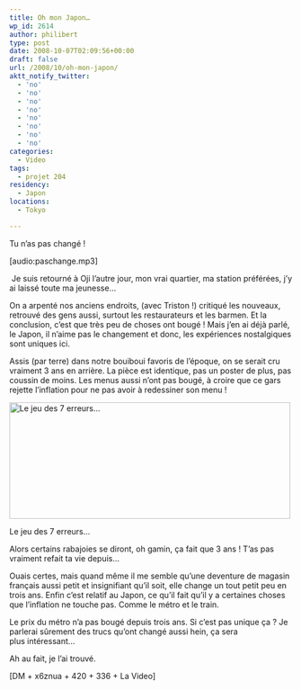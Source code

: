 ```yaml
---
title: Oh mon Japon…
wp_id: 2614
author: philibert
type: post
date: 2008-10-07T02:09:56+00:00
draft: false
url: /2008/10/oh-mon-japon/
aktt_notify_twitter:
  - 'no'
  - 'no'
  - 'no'
  - 'no'
  - 'no'
  - 'no'
  - 'no'
  - 'no'
categories:
  - Video
tags:
  - projet 204
residency:
  - Japon
locations:
  - Tokyo

---
```

Tu n&rsquo;as pas changé !
  
[audio:paschange.mp3]
  
 Je suis retourné à Oji l&rsquo;autre jour, mon vrai quartier, ma station préférées, j&rsquo;y ai laissé toute ma jeunesse&#8230;
  
On a arpenté nos anciens endroits, (avec Triston !) critiqué les nouveaux, retrouvé des gens aussi, surtout les restaurateurs et les barmen. Et la conclusion, c&rsquo;est que très peu de choses ont bougé ! Mais j&rsquo;en ai déjà parlé, le Japon, il n&rsquo;aime pas le changement et donc, les expériences nostalgiques sont uniques ici. 

Assis (par terre) dans notre bouiboui favoris de l&rsquo;époque, on se serait cru vraiment 3 ans en arrière. La pièce est identique, pas un poster de plus, pas coussin de moins. Les menus aussi n&rsquo;ont pas bougé, à croire que ce gars rejette l&rsquo;inflation pour ne pas avoir à redessiner son menu !

<div id="attachment_270" class="wp-caption aligncenter" style="max-width: 500px">
  <a href="http://benmerde.com/wp-content/uploads/crow_comparaison.jpg"><img class="size-full wp-image-270" title="crow_comparaison" src="http://benmerde.com/wp-content/uploads/crow_comparaison.jpg" alt="Le jeu des 7 erreurs..." width="500" height="207" /></a>
  
  <p class="wp-caption-text">
    Le jeu des 7 erreurs...
  </p>
</div>

Alors certains rabajoies se diront, oh gamin, ça fait que 3 ans ! T&rsquo;as pas vraiment refait ta vie depuis&#8230;
  
Ouais certes, mais quand même il me semble qu&rsquo;une deventure de magasin français aussi petit et insignifiant qu&rsquo;il soit, elle change un tout petit peu en trois ans. Enfin c&rsquo;est relatif au Japon, ce qu&rsquo;il fait qu&rsquo;il y a certaines choses que l&rsquo;inflation ne touche pas. Comme le métro et le train.

Le prix du métro n&rsquo;a pas bougé depuis trois ans. Si c&rsquo;est pas unique ça ? Je parlerai sûrement des trucs qu&rsquo;ont changé aussi hein, ça sera plus intéressant&#8230;

Ah au fait, je l&rsquo;ai trouvé.

[DM + x6znua + 420 + 336 + La Video]